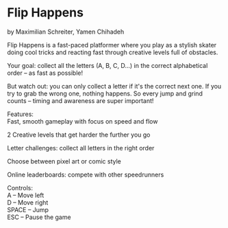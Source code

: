 # Flip Happens
by Maximilian Schreiter, Yamen Chihadeh

Flip Happens is a fast-paced platformer where you play as a stylish skater doing cool tricks and reacting fast through creative levels full of obstacles.

Your goal: collect all the letters (A, B, C, D...) in the correct alphabetical order – as fast as possible!

But watch out: you can only collect a letter if it's the correct next one. If you try to grab the wrong one, nothing happens. So every jump and grind counts – timing and awareness are super important!

Features: \
Fast, smooth gameplay with focus on speed and flow

2 Creative levels that get harder the further you go

Letter challenges: collect all letters in the right order

Choose between pixel art or comic style

Online leaderboards: compete with other speedrunners

Controls:\
A – Move left\
D – Move right\
SPACE – Jump\
ESC – Pause the game